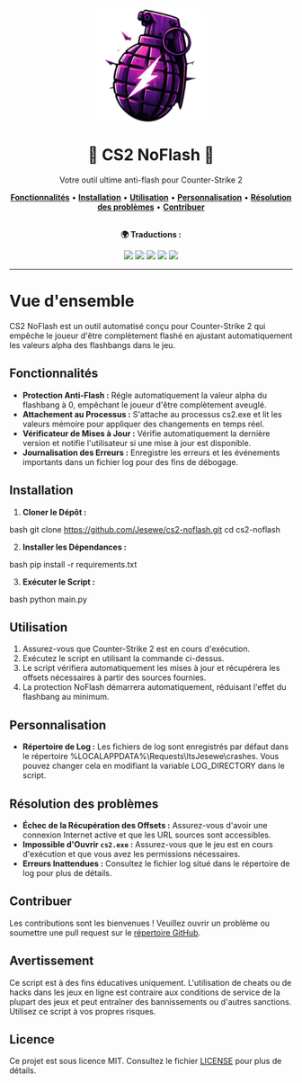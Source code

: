 <div align="center">
   <img src="src/img/icon.png" alt="CS2 NoFlash" width="200" height="200">
   <h1>🌟 CS2 NoFlash 🌟</h1>
   <p>Votre outil ultime anti-flash pour Counter-Strike 2</p>
   <a href="#fonctionnalités"><strong>Fonctionnalités</strong></a> •
   <a href="#installation"><strong>Installation</strong></a> •
   <a href="#utilisation"><strong>Utilisation</strong></a> •
   <a href="#personnalisation"><strong>Personnalisation</strong></a> •
   <a href="#résolution-des-problèmes"><strong>Résolution des problèmes</strong></a> •
   <a href="#contribuer"><strong>Contribuer</strong></a>
   <br><br>
   <p><strong>🌍 Traductions :</strong></p>
   <a href="README.ru.md"><img src="https://img.shields.io/badge/lang-Russian-purple?style=for-the-badge&logo=googletranslate"></a>
   <a href="README.fr.md"><img src="https://img.shields.io/badge/lang-French-purple?style=for-the-badge&logo=googletranslate"></a>
   <a href="README.es.md"><img src="https://img.shields.io/badge/lang-Spanish-purple?style=for-the-badge&logo=googletranslate"></a>
   <a href="README.uk-UA.md"><img src="https://img.shields.io/badge/lang-Ukrainian-purple?style=for-the-badge&logo=googletranslate"></a>
   <a href="README.pl.md"><img src="https://img.shields.io/badge/lang-Polish-purple?style=for-the-badge&logo=googletranslate"></a>
</div>

---

# Vue d'ensemble
CS2 NoFlash est un outil automatisé conçu pour Counter-Strike 2 qui empêche le joueur d'être complètement flashé en ajustant automatiquement les valeurs alpha des flashbangs dans le jeu.

## Fonctionnalités
- **Protection Anti-Flash :** Régle automatiquement la valeur alpha du flashbang à 0, empêchant le joueur d'être complètement aveuglé.
- **Attachement au Processus :** S'attache au processus cs2.exe et lit les valeurs mémoire pour appliquer des changements en temps réel.
- **Vérificateur de Mises à Jour :** Vérifie automatiquement la dernière version et notifie l'utilisateur si une mise à jour est disponible.
- **Journalisation des Erreurs :** Enregistre les erreurs et les événements importants dans un fichier log pour des fins de débogage.

## Installation
1. **Cloner le Dépôt :**
   
bash
   git clone https://github.com/Jesewe/cs2-noflash.git
   cd cs2-noflash


2. **Installer les Dépendances :**
   
bash
   pip install -r requirements.txt


3. **Exécuter le Script :**
   
bash
   python main.py


## Utilisation
1. Assurez-vous que Counter-Strike 2 est en cours d'exécution.
2. Exécutez le script en utilisant la commande ci-dessus.
3. Le script vérifiera automatiquement les mises à jour et récupérera les offsets nécessaires à partir des sources fournies.
4. La protection NoFlash démarrera automatiquement, réduisant l'effet du flashbang au minimum.

## Personnalisation
- **Répertoire de Log :** Les fichiers de log sont enregistrés par défaut dans le répertoire %LOCALAPPDATA%\Requests\ItsJesewe\crashes. Vous pouvez changer cela en modifiant la variable LOG_DIRECTORY dans le script.

## Résolution des problèmes
- **Échec de la Récupération des Offsets :** Assurez-vous d'avoir une connexion Internet active et que les URL sources sont accessibles.
- **Impossible d'Ouvrir `cs2.exe` :** Assurez-vous que le jeu est en cours d'exécution et que vous avez les permissions nécessaires.
- **Erreurs Inattendues :** Consultez le fichier log situé dans le répertoire de log pour plus de détails.

## Contribuer
Les contributions sont les bienvenues ! Veuillez ouvrir un problème ou soumettre une pull request sur le [répertoire GitHub](https://github.com/Jesewe/cs2-noflash).

## Avertissement
Ce script est à des fins éducatives uniquement. L'utilisation de cheats ou de hacks dans les jeux en ligne est contraire aux conditions de service de la plupart des jeux et peut entraîner des bannissements ou d'autres sanctions. Utilisez ce script à vos propres risques.

## Licence
Ce projet est sous licence MIT. Consultez le fichier [LICENSE](LICENSE) pour plus de détails.